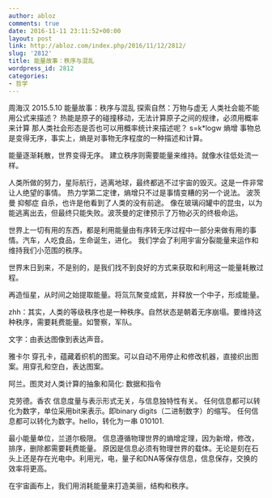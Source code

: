 ```yaml
---
author: abloz
comments: true
date: 2016-11-11 23:11:52+00:00
layout: post
link: http://abloz.com/index.php/2016/11/12/2812/
slug: '2812'
title: 能量故事：秩序与混乱
wordpress_id: 2812
categories:
- 哲学
---
```


周海汉 2015.5.10
能量故事：秩序与混乱
探索自然：万物与虚无
人类社会能不能用公式来描述？
热能是原子的碰撞移动，无法计算原子之间的规律，必须用概率来计算
那人类社会形态是否也可以用概率统计来描述呢？
s=k*logw 熵增 事物总是变得无序，事实上，熵是对事物无序程度的一种描述和计算。

能量逐渐耗散，世界变得无序。 建立秩序则需要能量来维持。就像水往低处流一样。

人类所做的努力，星际航行，逃离地球，最终都逃不过宇宙的毁灭。这是一件非常让人绝望的事情。
热力学第二定律，熵增只不过是事情变糟的另一个说法。
波茨曼 抑郁症 自杀，也许是他看到了人类的没有前途。 像在玻璃闷罐中的昆虫，以为能逃离出去，但最终只能失败。波茨曼的定律预示了万物必灭的终极命运。

世界上一切有用的东西，都是利用能量由有序转无序过程中一部分来做有用的事情。汽车，人吃食品，生命诞生，进化。
我们学会了利用宇宙分裂能量来运作和维持我们小范围的秩序。

世界末日到来，不是别的，是我们找不到良好的方式来获取和利用这一能量耗散过程。

再造恒星，从时间之始提取能量。将氚氘聚变成氦，并释放一个中子，形成能量。

zhh：其实，人类的等级秩序也是一种秩序。自然状态是朝着无序崩塌。要维持这种秩序，需要耗费能量。如警察，军队。

文字：由表达图像到表达声音。

雅卡尔 穿孔卡，蕴藏着织机的图案。可以自动不用停止和修改机器，直接织出图案。用穿孔和空白，表达图案。

阿兰。图灵对人类计算的抽象和简化: 数据和指令

克劳德。香农 信息度量与表示形式无关，与信息独特性有关。
任何信息都可以转化为数字，单位采用bit来表示。即binary digits（二进制数字）的缩写。
任何信息都可以转化为数字。hello，转化为一串 010101.

最小能量单位，兰道尔极限。
信息遵循物理世界的熵增定理，因为新增，修改，排序，删除都需要耗费能量。
原因是信息必须有物理世界的载体。无论是刻在石头上还是存在光电中。利用光，电，量子和DNA等保存信息，信息保存，交换的效率将更高。

在宇宙画布上，我们用消耗能量来打造美丽，结构和秩序。
